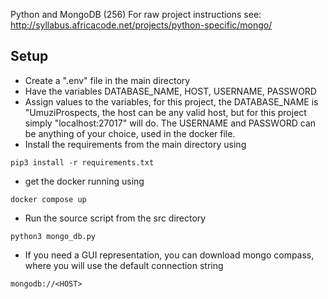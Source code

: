 Python and MongoDB (256)
For raw project instructions see: http://syllabus.africacode.net/projects/python-specific/mongo/

## Setup

- Create a ".env" file in the main directory
- Have the variables DATABASE_NAME, HOST, USERNAME, PASSWORD
- Assign values to the variables, for this project, the DATABASE_NAME is "UmuziProspects, the host can be any valid host, but for this project simply "localhost:27017" will do. The USERNAME and PASSWORD can be anything of your choice, used in the docker file.
- Install the requirements from the main directory using

```
pip3 install -r requirements.txt
```

- get the docker running using

```
docker compose up
```

- Run the source script from the src directory

```
python3 mongo_db.py
```

- If you need a GUI representation, you can download mongo compass, where you will use the default connection string

```
mongodb://<HOST>
```
